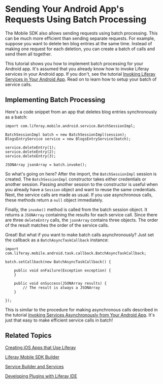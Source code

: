 # Sending Your Android App's Requests Using Batch Processing [](id=sending-your-android-apps-requests-using-batch-processing)

The Mobile SDK also allows sending requests using batch processing. This can be
much more efficient than sending separate requests. For example, suppose you 
want to delete ten blog entries at the same time. Instead of making one request 
for each deletion, you can create a batch of calls and send them all together. 

This tutorial shows you how to implement batch processing for your Android app.
It's assumed that you already know how to invoke Liferay services in your
Android app. If you don't, see the tutorial
[Invoking Liferay Services in Your Android App](/develop/tutorials/-/knowledge_base/6-2/invoking-liferay-services-android).
Read on to learn how to setup your batch of service calls. 

## Implementing Batch Processing 

Here's a code snippet from an app that deletes blog entries synchronously as a
batch: 

    import com.liferay.mobile.android.service.BatchSessionImpl;

    BatchSessionImpl batch = new BatchSessionImpl(session);
    BlogsEntryService service = new BlogsEntryService(batch);

    service.deleteEntry(1);
    service.deleteEntry(2);
    service.deleteEntry(3);

    JSONArray jsonArray = batch.invoke();

So what's going on here? After the import, the `BatchSessionImpl` session is 
created. The `BatchSessionImpl` constructor takes either credentials or another 
session. Passing another session to the constructor is useful when you 
already have a `Session` object and want to reuse the same credentials. Next, 
the service calls are made as usual. If you use asynchronous calls, these 
methods return a `null` object immediately. 

Finally, the `invoke()` method is called from the batch session object. It
returns a `JSONArray` containing the results for each service call. Since there
are three `deleteEntry` calls, the `jsonArray` contains three objects. The order
of the result matches the order of the service calls. 

Great! But what if you want to make batch calls asynchronously? Just set the 
callback as a `BatchAsyncTaskCallback` instance: 

    import com.liferay.mobile.android.task.callback.BatchAsyncTaskCallback;

    batch.setCallback(new BatchAsyncTaskCallback() {

        public void onFailure(Exception exception) {
        }

        public void onSuccess(JSONArray results) {
            // The result is always a JSONArray 
        }

    });

This is similar to the procedure for making asynchronous calls described in the 
tutorial [Invoking Services Asynchronously from Your Android App](/develop/tutorials/-/knowledge_base/6-2/invoking-services-asynchronously-android). 
It's just that easy to make efficient service calls in batch! 

## Related Topics 

[Creating iOS Apps that Use Liferay](/develop/tutorials/-/knowledge_base/6-2/creating-ios-apps-that-use-liferay)

[Liferay Mobile SDK Builder](/develop/tutorials/-/knowledge_base/6-2/liferay-mobile-sdk-builder)

[Service Builder and Services](/develop/tutorials/-/knowledge_base/6-2/service-builder)

[Developing Plugins with Liferay IDE](/develop/tutorials/-/knowledge_base/6-2/liferay-ide)
